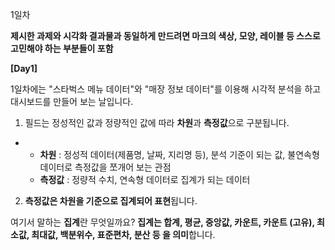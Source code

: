 1일차

**제시한 과제와 시각화 결과물과 동일하게 만드려면 마크의 색상, 모양, 레이블 등 스스로 고민해야 하는 부분들이 포함**

**[Day1]** 

 1일차에는 "스타벅스 메뉴 데이터"와 "매장 정보 데이터"를 이용해 시각적 분석을 하고 대시보드를 만들어 보는 날입니다. 

1. 필드는 정성적인 값과 정량적인 값에 따라 **차원**과 **측정값**으로 구분됩니다. 

- - **차원** : 정성적 데이터(제품명, 날짜, 지리명 등), 분석 기준이 되는 값, 불연속형 데이터로 측정값을 쪼개어 보는 관점
  - **측정값** : 정량적 수치, 연속형 데이터로 집계가 되는 데이터 

2. **측정값은 차원을 기준으로 집계되어 표현**됩니다.

여기서 말하는 **집계**란 무엇일까요? 
**집계는 합계, 평균, 중앙값, 카운트, 카운트 (고유), 최소값, 최대값, 백분위수, 표준편차, 분산 등 을 의미**합니다.

